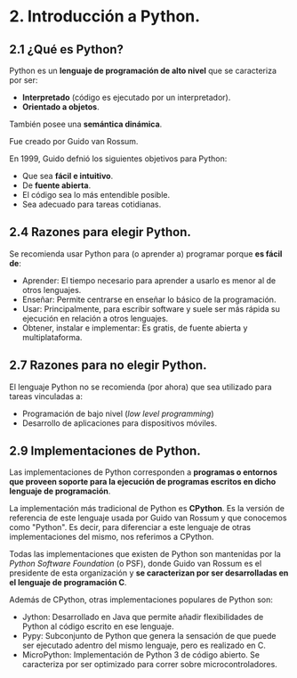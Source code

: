 # 2. Introducción a Python.

## 2.1 ¿Qué es Python?

Python es un **lenguaje de programación de alto nivel** que se caracteriza por ser:

- **Interpretado** (código es ejecutado por un interpretador).
- **Orientado a objetos**.

También posee una **semántica dinámica**.

Fue creado por Guido van Rossum.

En 1999, Guido defnió los siguientes objetivos para Python:

- Que sea **fácil e intuitivo**.
- De **fuente abierta**.
- El código sea lo más entendible posible.
- Sea adecuado para tareas cotidianas.


## 2.4 Razones para elegir Python.

Se recomienda usar Python para (o aprender a) programar porque **es fácil de**:

- Aprender: El tiempo necesario para aprender a usarlo es menor al de otros lenguajes.
- Enseñar: Permite centrarse en enseñar lo básico de la programación.
- Usar: Principalmente, para escribir software y suele ser más rápida su ejecución en relación a otros lenguajes.
- Obtener, instalar e implementar: Es gratis, de fuente abierta y multiplataforma. 


## 2.7 Razones para no elegir Python.

El lenguaje Python no se recomienda (por ahora) que sea utilizado para tareas vinculadas a:

- Programación de bajo nivel (*low level programming*)
- Desarrollo de aplicaciones para dispositivos móviles.


## 2.9 Implementaciones de Python.

Las implementaciones de Python corresponden a **programas o entornos que proveen soporte para la ejecución de programas escritos en dicho lenguaje de programación**.

La implementación más tradicional de Python es **CPython**. Es la versión de referencia de este lenguaje usada por Guido van Rossum y que conocemos como "Python". Es decir, para diferenciar a este lenguaje de otras implementaciones del mismo, nos referimos a CPython.

Todas las implementaciones que existen de Python son mantenidas por la *Python Software Foundation* (o PSF), donde Guido van Rossum es el presidente de esta organización y **se caracterizan por ser desarrolladas en el lenguaje de programación C**.

Además de CPython, otras implementaciones populares de Python son:

- Jython: Desarrollado en Java que permite añadir flexibilidades de Python al código escrito en ese lenguaje.
- Pypy: Subconjunto de Python que genera la sensación de que puede ser ejecutado adentro del mismo lenguaje, pero es realizado en C.
- MicroPython: Implementación de Python 3 de código abierto. Se caracteriza por ser optimizado para correr sobre microcontroladores. 